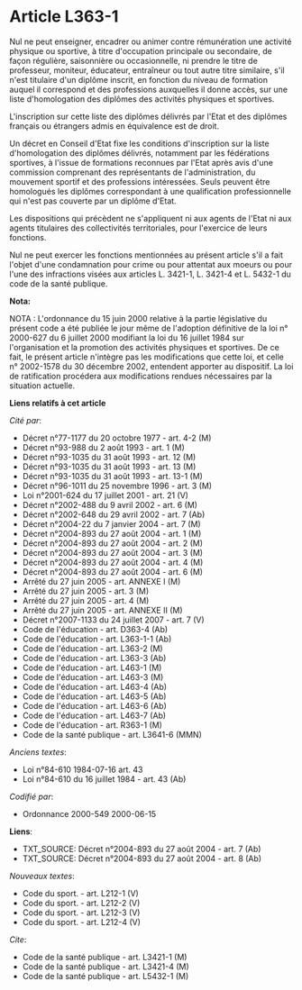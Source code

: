 # Article L363-1

Nul ne peut enseigner, encadrer ou animer contre rémunération une activité physique ou sportive, à titre d'occupation
principale ou secondaire, de façon régulière, saisonnière ou occasionnelle, ni prendre le titre de professeur, moniteur,
éducateur, entraîneur ou tout autre titre similaire, s'il n'est titulaire d'un diplôme inscrit, en fonction du niveau de
formation auquel il correspond et des professions auxquelles il donne accès, sur une liste d'homologation des diplômes des
activités physiques et sportives.

L'inscription sur cette liste des diplômes délivrés par l'Etat et des diplômes français ou étrangers admis en équivalence est
de droit.

Un décret en Conseil d'Etat fixe les conditions d'inscription sur la liste d'homologation des diplômes délivrés, notamment
par les fédérations sportives, à l'issue de formations reconnues par l'Etat après avis d'une commission comprenant des
représentants de l'administration, du mouvement sportif et des professions intéressées. Seuls peuvent être homologués les
diplômes correspondant à une qualification professionnelle qui n'est pas couverte par un diplôme d'Etat.

Les dispositions qui précèdent ne s'appliquent ni aux agents de l'Etat ni aux agents titulaires des collectivités
territoriales, pour l'exercice de leurs fonctions.

Nul ne peut exercer les fonctions mentionnées au présent article s'il a fait l'objet d'une condamnation pour crime ou pour
attentat aux moeurs ou pour l'une des infractions visées aux articles L. 3421-1, L. 3421-4 et L. 5432-1 du code de la santé
publique.

**Nota:**

NOTA : L'ordonnance du 15 juin 2000 relative à la partie législative du présent code a été publiée le jour même de l'adoption
définitive de la loi n° 2000-627 du 6 juillet 2000 modifiant la loi du 16 juillet 1984 sur l'organisation et la promotion des
activités physiques et sportives. De ce fait, le présent article n'intègre pas les modifications que cette loi, et celle n°
2002-1578 du 30 décembre 2002, entendent apporter au dispositif. La loi de ratification procédera aux modifications rendues
nécessaires par la situation actuelle.

**Liens relatifs à cet article**

_Cité par_:

  - Décret n°77-1177 du 20 octobre 1977 - art. 4-2 (M)
  - Décret n°93-988 du 2 août 1993 - art. 1 (M)
  - Décret n°93-1035 du 31 août 1993 - art. 12 (M)
  - Décret n°93-1035 du 31 août 1993 - art. 13 (M)
  - Décret n°93-1035 du 31 août 1993 - art. 13-1 (M)
  - Décret n°96-1011 du 25 novembre 1996 - art. 3 (M)
  - Loi n°2001-624 du 17 juillet 2001 - art. 21 (V)
  - Décret n°2002-488 du 9 avril 2002 - art. 6 (M)
  - Décret n°2002-648 du 29 avril 2002 - art. 7 (Ab)
  - Décret n°2004-22 du 7 janvier 2004 - art. 7 (M)
  - Décret n°2004-893 du 27 août 2004 - art. 1 (M)
  - Décret n°2004-893 du 27 août 2004 - art. 2 (M)
  - Décret n°2004-893 du 27 août 2004 - art. 3 (M)
  - Décret n°2004-893 du 27 août 2004 - art. 4 (M)
  - Décret n°2004-893 du 27 août 2004 - art. 6 (M)
  - Arrêté du 27 juin 2005 - art. ANNEXE I (M)
  - Arrêté du 27 juin 2005 - art. 3 (M)
  - Arrêté du 27 juin 2005 - art. 4 (M)
  - Arrêté du 27 juin 2005 - art. ANNEXE II (M)
  - Décret n°2007-1133 du 24 juillet 2007 - art. 7 (V)
  - Code de l'éducation - art. D363-4 (Ab)
  - Code de l'éducation - art. L363-1-1 (Ab)
  - Code de l'éducation - art. L363-2 (M)
  - Code de l'éducation - art. L363-3 (Ab)
  - Code de l'éducation - art. L463-1 (M)
  - Code de l'éducation - art. L463-3 (M)
  - Code de l'éducation - art. L463-4 (Ab)
  - Code de l'éducation - art. L463-5 (Ab)
  - Code de l'éducation - art. L463-6 (Ab)
  - Code de l'éducation - art. L463-7 (Ab)
  - Code de l'éducation - art. R363-1 (M)
  - Code de la santé publique - art. L3641-6 (MMN)

_Anciens textes_:

  - Loi n°84-610 1984-07-16 art. 43
  - Loi n°84-610 du 16 juillet 1984 - art. 43 (Ab)

_Codifié par_:

  - Ordonnance 2000-549 2000-06-15

**Liens**:

  - TXT_SOURCE: Décret n°2004-893 du 27 août 2004 - art. 7 (Ab)
  - TXT_SOURCE: Décret n°2004-893 du 27 août 2004 - art. 8 (Ab)

_Nouveaux textes_:

  - Code du sport. - art. L212-1 (V)
  - Code du sport. - art. L212-2 (V)
  - Code du sport. - art. L212-3 (V)
  - Code du sport. - art. L212-4 (V)

_Cite_:

  - Code de la santé publique - art. L3421-1 (M)
  - Code de la santé publique - art. L3421-4 (M)
  - Code de la santé publique - art. L5432-1 (M)
